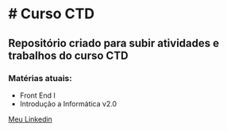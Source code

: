 <h1> # Curso CTD </h1>

<h2> Repositório criado para subir atividades e trabalhos do curso CTD </h2>

<h3>Matérias atuais:</h3>
<ul>
  <li> Front End I </li>
  <li> Introdução a Informática v2.0 </li>
</ul>

<a href= "https://www.linkedin.com/in/rafael-cerqueira-247515160/" target="_blank"> Meu Linkedin </a>
